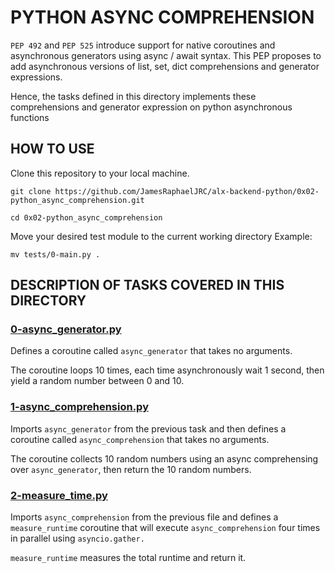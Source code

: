 # PYTHON ASYNC COMPREHENSION
`PEP 492` and `PEP 525` introduce support for native coroutines and asynchronous generators using async / await syntax. This PEP proposes to add asynchronous versions of list, set, dict comprehensions and generator expressions.

Hence, the tasks defined in this directory implements these comprehensions and generator expression on python asynchronous functions


## HOW TO USE
Clone this repository to your local machine.

    git clone https://github.com/JamesRaphaelJRC/alx-backend-python/0x02-python_async_comprehension.git

    cd 0x02-python_async_comprehension

Move your desired test module to the current working directory
Example:

    mv tests/0-main.py .


## DESCRIPTION OF TASKS COVERED IN THIS DIRECTORY

### [0-async_generator.py](https://github.com/JamesRaphaelJRC/alx-backend-python/blob/main/0x02-python_async_comprehension/0-async_generator.py)
Defines a coroutine called `async_generator` that takes no arguments.

The coroutine loops 10 times, each time asynchronously wait 1 second, then yield a random number between 0 and 10.

### [1-async_comprehension.py](https://github.com/JamesRaphaelJRC/alx-backend-python/blob/main/0x02-python_async_comprehension/1-async_comprehension.py)
Imports `async_generator` from the previous task and then defines a coroutine called `async_comprehension` that takes no arguments.

The coroutine collects 10 random numbers using an async comprehensing over `async_generator`, then return the 10 random numbers.

### [2-measure_time.py](https://github.com/JamesRaphaelJRC/alx-backend-python/blob/main/0x02-python_async_comprehension/2-measure_runtime.py)
Imports `async_comprehension` from the previous file and defines a `measure_runtime` coroutine that will execute `async_comprehension` four times in parallel using `asyncio.gather.`

`measure_runtime` measures the total runtime and return it.
